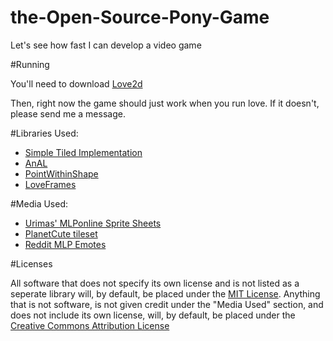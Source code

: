 # the-Open-Source-Pony-Game
Let's see how fast I can develop a video game

#Running

You'll need to download [Love2d](https://love2d.org/)

Then, right now the game should just work when you run love. If it doesn't, please send me a message.

#Libraries Used:

* [Simple Tiled Implementation](https://github.com/karai17/Simple-Tiled-Implementation)
* [AnAL](https://love2d.org/wiki/AnAL)
* [PointWithinShape](https://love2d.org/wiki/PointWithinShape)
* [LoveFrames](http://nikolairesokav.com/projects/loveframes)


#Media Used:

* [Urimas' MLPonline Sprite Sheets](http://urimas.deviantart.com/art/MLPonline-Sprite-Sheets-341840400)
* [PlanetCute tileset](http://www.lostgarden.com/2007/05/dancs-miraculously-flexible-game.html)
* [Reddit MLP Emotes](http://www.reddit.com/r/mylittlepony)

#Licenses

All software that does not specify its own license and is not listed as a seperate library will, by default, be placed under the [MIT License](http://opensource.org/licenses/MIT). Anything that is not software, is not given credit under the "Media Used" section, and does not include its own license, will, by default, be placed under the [Creative Commons Attribution License](http://creativecommons.org/licenses/by/4.0/legalcode)
